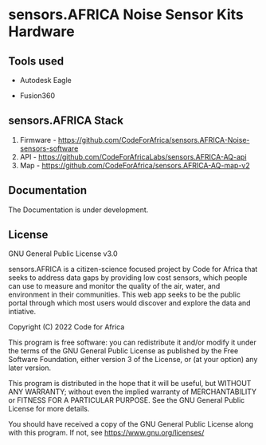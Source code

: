 # sensors.AFRICA Noise Sensor Kits Hardware


## Tools used

* Autodesk Eagle

* Fusion360


## sensors.AFRICA Stack

1. Firmware - https://github.com/CodeForAfrica/sensors.AFRICA-Noise-sensors-software
2. API - https://github.com/CodeForAfricaLabs/sensors.AFRICA-AQ-api
3. Map - https://github.com/CodeForAfrica/sensors.AFRICA-AQ-map-v2


## Documentation

The Documentation is under development.


## License

GNU General Public License v3.0

sensors.AFRICA is a citizen-science focused project by Code for Africa that seeks to address data gaps by providing low cost sensors, which people can use to measure and monitor the quality of the air, water, and environment in their communities. This web app seeks to be the public portal through which most users would discover and explore the data and intiative.

Copyright (C) 2022 Code for Africa

This program is free software: you can redistribute it and/or modify
it under the terms of the GNU General Public License as published by
the Free Software Foundation, either version 3 of the License, or
(at your option) any later version.

This program is distributed in the hope that it will be useful,
but WITHOUT ANY WARRANTY; without even the implied warranty of
MERCHANTABILITY or FITNESS FOR A PARTICULAR PURPOSE. See the
GNU General Public License for more details.

You should have received a copy of the GNU General Public License
along with this program. If not, see <https://www.gnu.org/licenses/>
